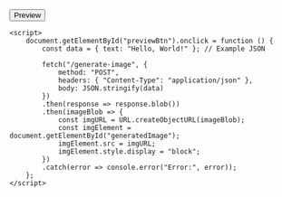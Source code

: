 <!DOCTYPE html>
<html>
<head>
    <title>Image Preview</title>
</head>
<body>
    <button id="previewBtn">Preview</button>
    <img id="generatedImage" style="display:none; max-width: 100%;"/>
    
    <script>
        document.getElementById("previewBtn").onclick = function () {
            const data = { text: "Hello, World!" }; // Example JSON

            fetch("/generate-image", {
                method: "POST",
                headers: { "Content-Type": "application/json" },
                body: JSON.stringify(data)
            })
            .then(response => response.blob())
            .then(imageBlob => {
                const imgURL = URL.createObjectURL(imageBlob);
                const imgElement = document.getElementById("generatedImage");
                imgElement.src = imgURL;
                imgElement.style.display = "block";
            })
            .catch(error => console.error("Error:", error));
        };
    </script>
</body>
</html>